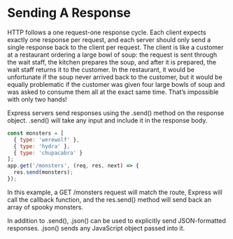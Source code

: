 # Sending A Response

HTTP follows a one request-one response cycle. Each client expects exactly one response per request, and each server should only send a single response back to the client per request. The client is like a customer at a restaurant ordering a large bowl of soup: the request is sent through the wait staff, the kitchen prepares the soup, and after it is prepared, the wait staff returns it to the customer. In the restaurant, it would be unfortunate if the soup never arrived back to the customer, but it would be equally problematic if the customer was given four large bowls of soup and was asked to consume them all at the exact same time. That’s impossible with only two hands!

Express servers send responses using the .send() method on the response object. .send() will take any input and include it in the response body.

```js
const monsters = [
  { type: 'werewolf' },
  { type: 'hydra' },
  { type: 'chupacabra' }
];
app.get('/monsters', (req, res, next) => {
  res.send(monsters);
});
```

In this example, a GET /monsters request will match the route, Express will call the callback function, and the res.send() method will send back an array of spooky monsters.

In addition to .send(), .json() can be used to explicitly send JSON-formatted responses. .json() sends any JavaScript object passed into it.
